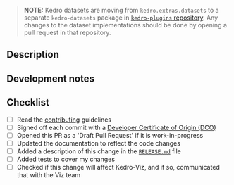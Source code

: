 > **NOTE:** Kedro datasets are moving from `kedro.extras.datasets` to a separate `kedro-datasets` package in
> [`kedro-plugins` repository](https://github.com/kedro-org/kedro-plugins). Any changes to the dataset implementations
> should be done by opening a pull request in that repository.
## Description
<!-- Why was this PR created? -->

## Development notes
<!-- What have you changed, and how has this been tested? -->

## Checklist

- [ ] Read the [contributing](https://github.com/kedro-org/kedro/blob/main/CONTRIBUTING.md) guidelines
- [ ] Signed off each commit with a [Developer Certificate of Origin (DCO)](https://docs.github.com/en/repositories/managing-your-repositorys-settings-and-features/managing-repository-settings/managing-the-commit-signoff-policy-for-your-repository) 
- [ ] Opened this PR as a 'Draft Pull Request' if it is work-in-progress
- [ ] Updated the documentation to reflect the code changes
- [ ] Added a description of this change in the [`RELEASE.md`](https://github.com/kedro-org/kedro/blob/main/RELEASE.md) file
- [ ] Added tests to cover my changes
- [ ] Checked if this change will affect Kedro-Viz, and if so, communicated that with the Viz team
